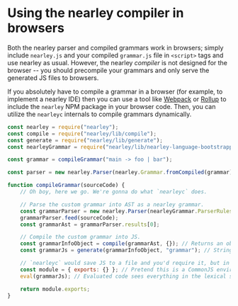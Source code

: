 # Using the nearley compiler in browsers

Both the nearley parser and compiled grammars work in browsers; simply include `nearley.js` and your compiled `grammar.js` file in `<script>` tags and use nearley as usual. However, the nearley *compiler* is not designed for the browser -- you should precompile your grammars and only serve the generated JS files to browsers.

If you absolutely have to compile a grammar in a browser (for example, to implement a nearley IDE) then you can use a tool like [Webpack](https://webpack.js.org/) or [Rollup](https://rollupjs.org/) to include the `nearley` NPM package in your browser code. Then, you can utilize the `nearleyc` internals to compile grammars dynamically.

```js
const nearley = require("nearley");
const compile = require("nearley/lib/compile");
const generate = require("nearley/lib/generate");
const nearleyGrammar = require("nearley/lib/nearley-language-bootstrapped");

const grammar = compileGrammar("main -> foo | bar");

const parser = new nearley.Parser(nearley.Grammar.fromCompiled(grammar));

function compileGrammar(sourceCode) {
    // Oh boy, here we go. We're gonna do what `nearleyc` does.

    // Parse the custom grammar into AST as a nearley grammar.
    const grammarParser = new nearley.Parser(nearleyGrammar.ParserRules, nearleyGrammar.ParserStart);
    grammarParser.feed(sourceCode);
    const grammarAst = grammarParser.results[0];

    // Compile the custom grammar into JS.
    const grammarInfoObject = compile(grammarAst, {}); // Returns an object with rules, etc.
    const grammarJs = generate(grammarInfoObject, "grammar"); // Stringifies that object into JS.

    // `nearleyc` would save JS to a file and you'd require it, but in a browser we can only eval.
    const module = { exports: {} }; // Pretend this is a CommonJS environment to catch exports from the grammar.
    eval(grammarJs); // Evaluated code sees everything in the lexical scope, it can see `module`.

    return module.exports;
}
```
